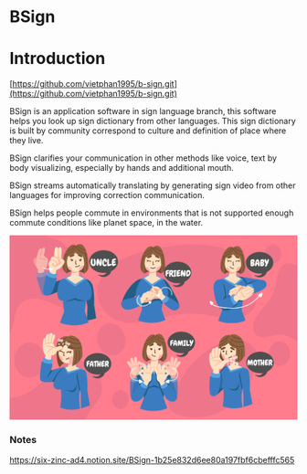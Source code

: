 # BSign

# Introduction

[https://github.com/vietphan1995/b-sign.git](https://github.com/vietphan1995/b-sign.git)

BSign is an application software in sign language branch, this software helps you look up sign dictionary from other languages. This sign dictionary is built by community correspond to culture and definition of place where they live.

BSign clarifies your communication in other methods like voice, text by body visualizing, especially by hands and additional mouth.

BSign streams automatically translating by generating sign video from other languages for improving correction communication.

BSign helps people commute in environments that is not supported enough commute conditions like planet space, in the water.

![image.png](image.png)

### Notes
https://six-zinc-ad4.notion.site/BSign-1b25e832d6ee80a197fbf6cbefffc565